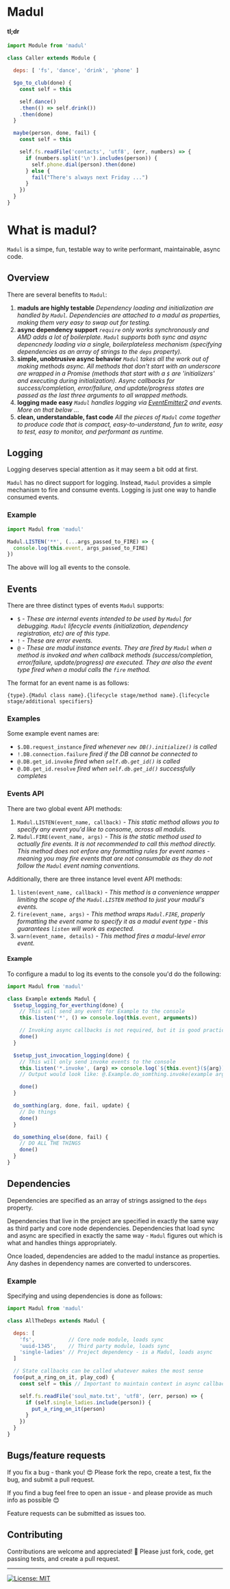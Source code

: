 # Madul

#### tl;dr

```js
import Module from 'madul'

class Caller extends Module {

  deps: [ 'fs', 'dance', 'drink', 'phone' ]

  $go_to_club(done) {
    const self = this

    self.dance()
    .then(() => self.drink())
    .then(done)
  }

  maybe(person, done, fail) {
    const self = this

    self.fs.readFile('contacts', 'utf8', (err, numbers) => {
      if (numbers.split('\n').includes(person)) {
        self.phone.dial(person).then(done)
      } else {
        fail("There's always next Friday ...")
      }
    })
  }
}
```

# What is madul?

`Madul` is a simpe, fun, testable way to write performant, maintainable, async code.

## Overview

There are several benefits to `Madul`:

1. **maduls are highly testable** _Dependency loading and initialization are handled by `Madul`. Dependencies are attached to a madul as properties, making them very easy to swap out for testing._
2. **async dependency support** _`require` only works synchronously and AMD adds a lot of boilerplate. `Madul` supports both sync and async depencnedy loading via a single, boilerplateless mechanism (specifying dependencies as an array of strings to the `deps` property)._
3. **simple, unobtrusive async behavior** _`Madul` takes all the work out of making methods async. All methods that don't start with an underscore are wrapped in a Promise (methods that start with a `$` are 'initializers' and executing during initialization). Async callbacks for success/completion, error/failure, and update/progress states are passed as the last three arguments to all wrapped methods._
4. **logging made easy** _`Madul` handles logging via [EventEmitter2](https://github.com/asyncly/EventEmitter2 "GitHub page") and events. More on that below ..._
5. **clean, understandable, fast code** _All the pieces of `Madul` come together to produce code that is compact, easy-to-understand, fun to write, easy to test, easy to monitor, and performant as runtime._

## Logging

Logging deserves special attention as it may seem a bit odd at first.

`Madul` has no direct support for logging. Instead, `Madul` provides a simple mechanism to fire and consume events. Logging is just one way to handle consumed events.

### Example

```js
import Madul from 'madul'

Madul.LISTEN('**', (...args_passed_to_FIRE) => {
  console.log(this.event, args_passed_to_FIRE)
})
```

The above will log all events to the console.

## Events

There are three distinct types of events `Madul` supports:

+ `$` - _These are internal events intended to be used by `Madul` for debugging. `Madul` lifecycle events (initialization, dependency registration, etc) are of this type._
+ `!` - _These are error events._
+ `@` - _These are madul instance events. They are fired by `Madul` when a method is invoked and when callback methods (success/completion, error/failure, update/progress) are executed. They are also the event type fired when a modul calls the `fire` method._

The format for an event name is as follows:

```
{type}.{Madul class name}.{lifecycle stage/method name}.{lifecycle stage/additional specifiers}
```

### Examples

Some example event names are:

+ `$.DB.request_instance`   _fired whenever `new DB().initialize()` is called_
+ `!.DB.connection.failure` _fired if the DB cannot be connected to_
+ `@.DB.get_id.invoke`      _fired when `self.db.get_id()` is called_
+ `@.DB.get_id.resolve`     _fired when `self.db.get_id()` successfully completes_

### Events API

There are two global event API methods:

1. `Madul.LISTEN(event_name, callback)` - _This static method allows you to specify any event you'd like to consome, across all maduls._
2. `Madul.FIRE(event_name, args)` - _This is the static method used to actually fire events. It is not recommended to call this method directly. This method does not enfore any formatting rules for event names - meaning you may fire events that are not consumable as they do not follow the `Madul` event naming conventions._

Additionally, there are three instance level event API methods:

1. `listen(event_name, callback)` - _This method is a convenience wrapper limiting the scope of the `Madul.LISTEN` method to just your madul's events._
2. `fire(event_name, args)` - _This method wraps `Madul.FIRE`, properly formatting the event name to specify it as a madul event type - this guarantees `listen` will work as expected._
3. `warn(event_name, details)` - _This method fires a madul-level error event._

#### Example

To configure a madul to log its events to the console you'd do the following:

```js
import Madul from 'madul'

class Example extends Madul {
  $setup_logging_for_everthing(done) {
    // This will send any event for Example to the console
    this.listen('*', () => console.log(this.event, arguments))

    // Invoking async callbacks is not required, but it is good practice
    done()
  }

  $setup_just_invocation_logging(done) {
    // This will only send invoke events to the console
    this.listen('*.invoke', (arg) => console.log(`${this.event}(${arg})`))
    // Output would look like: @.Example.do_somthing.invoke(example arg)

    done()
  }

  do_somthing(arg, done, fail, update) {
    // Do things
    done()
  }

  do_something_else(done, fail) {
    // DO ALL THE THINGS
    done()
  }
}
```

## Dependencies

Dependencies are specified as an array of strings assigned to the `deps` property.

Dependencies that live in the project are specified in exactly the same way as third party and core node dependencies. Dependencies that load sync and async are specified in exactly the same way - `Madul` figures out which is what and handles things appropriately.

Once loaded, dependencies are added to the madul instance as properties. Any dashes in dependency names are converted to underscores.

### Example

Specifying and using dependencies is done as follows:

```js
import Madul from 'madul'

class AllTheDeps extends Madul {

  deps: [
    'fs',           // Core node module, loads sync
    'uuid-1345',    // Third party module, loads sync
    'single-ladies' // Project dependency - is a Madul, loads async
  ]

  // State callbacks can be called whatever makes the most sense
  foo(put_a_ring_on_it, play_cod) {
    const self = this // Important to maintain context in async callbacks

    self.fs.readFile('soul_mate.txt', 'utf8', (err, person) => {
      if (self.single_ladies.include(person)) {
        put_a_ring_on_it(person)
      }
    })
  }
}
```

## Bugs/feature requests

If you fix a bug - thank you! :heart_eyes: Please fork the repo, create a test, fix the bug, and submit a pull request.

If you find a bug feel free to open an issue - and please provide as much info as possible :blush:

Feature requests can be submitted as issues too.

## Contributing

Contributions are welcome and appreciated! :metal: Please just fork, code, get passing tests, and create a pull request.

---

[![License: MIT](https://img.shields.io/badge/License-MIT-yellow.svg)](https://opensource.org/licenses/MIT)
